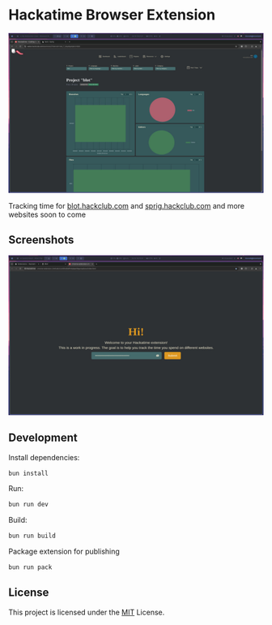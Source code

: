 # Hackatime Browser Extension

![the hackatime extension tracking a blot project](.github/images/hackatime.jpeg)

Tracking time for [blot.hackclub.com](https://blot.hackclub.com) and [sprig.hackclub.com](https://sprig.hackclub.com) and more websites soon to come

## Screenshots

![the hackatime extension options page](.github/images/options.jpg)

## Development

Install dependencies:

```bash
bun install
```

Run:

```bash
bun run dev
```

Build:

```bash
bun run build
```

Package extension for publishing

```bash
bun run pack
```

## License

This project is licensed under the [MIT](/LICENSE.md) License.
